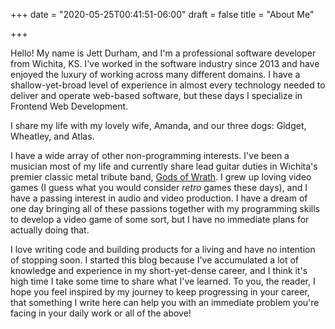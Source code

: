 +++
date = "2020-05-25T00:41:51-06:00"
draft = false
title = "About Me"

+++

Hello! My name is Jett Durham, and I'm a professional software developer from Wichita, KS. I've worked in the software industry since 2013 and have enjoyed the luxury of working across many different domains. I have a shallow-yet-broad level of experience in almost every technology needed to deliver and operate web-based software, but these days I specialize in Frontend Web Development.

I share my life with my lovely wife, Amanda, and our three dogs: Gidget, Wheatley, and Atlas.
    
I have a wide array of other non-programming interests. I've been a musician most of my life and currently share lead guitar duties in Wichita's premier classic metal tribute band, [Gods of Wrath](https://godsofwrath.com). I grew up loving video games (I guess what you would consider _retro_ games these days), and I have a passing interest in audio and video production. I have a dream of one day bringing all of these passions together with my programming skills to develop a video game of some sort, but I have no immediate plans for actually doing that.

I love writing code and building products for a living and have no intention of stopping soon. I started this blog because I've accumulated a lot of knowledge and experience in my short-yet-dense career, and I think it's high time I take some time to share what I've learned. To you, the reader, I hope you feel inspired by my journey to keep progressing in your career, that something I write here can help you with an immediate problem you're facing in your daily work or all of the above!